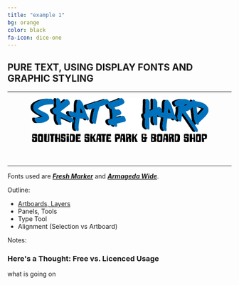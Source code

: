 ```yaml
---
title: "example 1"
bg: orange
color: black
fa-icon: dice-one
---
```


<h2 style="text-transform: uppercase;">Pure text, using display fonts and graphic styling</h2>

<hr>
  <div style="text-align: center; margin-bottom: 50px;">
    <img src="./img/ex01.png"/>
  </div>
<hr>

Fonts used are <a href="https://fonts2u.com/fresh-marker.font" target="_blank">**_Fresh Marker_**</a> and <a href="https://www.whatfontis.com/Armageda-Wide.font" target="_blank">**_Armageda Wide_**</a>.

Outline:
- [Artboards, Layers](./img/workspace.jpg)
- Panels, Tools
- Type Tool
- Alignment (Selection vs Artboard)

Notes:


### Here's a Thought: Free vs. Licenced Usage

what is going on
